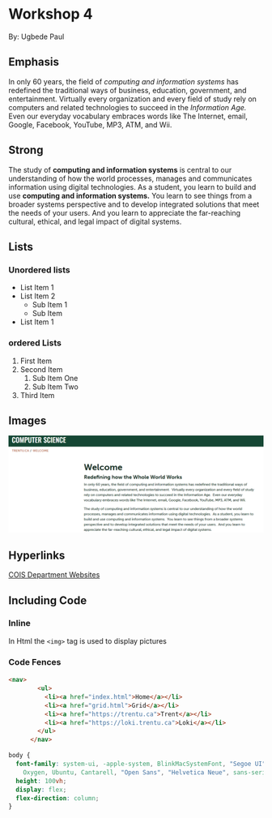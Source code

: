# Workshop 4

By: Ugbede Paul

## Emphasis

In only 60 years, the field of _computing and information systems_ has redefined the traditional ways of business, education, government, and entertainment.  Virtually every organization and every field of study rely on computers and related technologies to succeed in the _Information Age._  Even our everyday vocabulary embraces words like The Internet, email, Google, Facebook, YouTube, MP3, ATM, and Wii.

## Strong

The study of **computing and information systems** is central to our understanding of how the world processes, manages and communicates information using digital technologies.  As a student, you learn to build and use **computing and information systems.**  You learn to see things from a broader systems perspective and to develop integrated solutions that meet the needs of your users.  And you learn to appreciate the far-reaching cultural, ethical, and legal impact of digital systems.

## Lists

### Unordered lists

- List Item 1
- List Item 2
  - Sub Item 1
  - Sub Item
- List Item 1

### ordered Lists

1. First Item
2. Second Item
   1. Sub Item One
   2. Sub Item Two
3. Third Item

## Images

![The main page of the COIS department website](./Img/mainpage.png)

## Hyperlinks

[COIS Department Websites](https://www.trentu.ca/cois/)

## Including Code

### Inline

In Html the `<img>` tag is used to display pictures

### Code Fences

```html
<nav>
        <ul>
          <li><a href="index.html">Home</a></li>
          <li><a href="grid.html">Grid</a></li>
          <li><a href="https://trentu.ca">Trent</a></li>
          <li><a href="https://loki.trentu.ca">Loki</a></li>
        </ul>
      </nav>
```

```css
body {
  font-family: system-ui, -apple-system, BlinkMacSystemFont, "Segoe UI", Roboto,
    Oxygen, Ubuntu, Cantarell, "Open Sans", "Helvetica Neue", sans-serif;
  height: 100vh;
  display: flex;
  flex-direction: column;
}

```